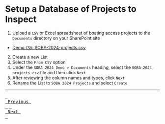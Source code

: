 # Setup a Database of Projects to Inspect

1. Upload a `CSV` or Excel spreadsheet of boating access projects to the `Documents` directory on your SharePoint site
  - [Demo `CSV`: SOBA-2024-projects.csv][projectsCSV]
2. Create a new List
3. Select the `From CSV` option
4. Under the `SOBA 2024 Demo > Documents` heading, select the `SOBA-2024-projects.csv` file and then click `Next`
5. After reviewing the column names and types, click `Next`
6. Rename the List to `SOBA 2024 Projects` and select `Create`

---

[<kbd> <br> Previous <br> </kbd>][previousLink] [<kbd> <br> Next <br> </kbd>][nextLink]

[previousLink]: https://github.com/odwc-boatingaccess/SOBA-2024-Demo-App/blob/main/sections/create-reports-database.md
[nextLink]: https://github.com/odwc-boatingaccess/SOBA-2024-Demo-App/blob/main/sections/convert-reports-database-to-power-app.md

[projectsCSV]: https://github.com/odwc-boatingaccess/SOBA-2024-Demo-App/blob/main/SOBA-2024-projects.csv
